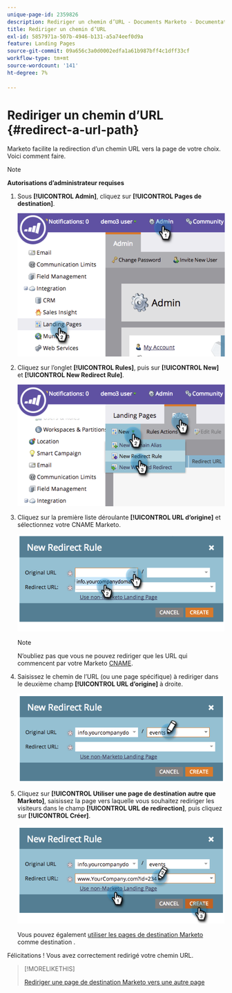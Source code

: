 ```yaml
---
unique-page-id: 2359826
description: Rediriger un chemin d’URL - Documents Marketo - Documentation du produit
title: Rediriger un chemin d’URL
exl-id: 5857971a-507b-4946-b131-a5a74eef0d9a
feature: Landing Pages
source-git-commit: 09a656c3a0d0002edfa1a61b987bff4c1dff33cf
workflow-type: tm+mt
source-wordcount: '141'
ht-degree: 7%

---
```


# Rediriger un chemin d’URL {#redirect-a-url-path}

Marketo facilite la redirection d’un chemin URL vers la page de votre choix. Voici comment faire.

>[!NOTE]
>
>**Autorisations d’administrateur requises**

1. Sous **[!UICONTROL Admin]**, cliquez sur **[!UICONTROL Pages de destination]**.

   ![](assets/image2014-9-18-13-3a43-3a29.png)

1. Cliquez sur l’onglet **[!UICONTROL Rules]**, puis sur **[!UICONTROL New]** et **[!UICONTROL New Redirect Rule]**.

   ![](assets/image2014-9-18-13-3a43-3a40.png)

1. Cliquez sur la première liste déroulante **[!UICONTROL URL d’origine]** et sélectionnez votre CNAME Marketo.

   ![](assets/image2014-9-18-13-3a43-3a49.png)

   >[!NOTE]
   >
   >N’oubliez pas que vous ne pouvez rediriger que les URL qui commencent par votre Marketo [CNAME](/help/marketo/product-docs/demand-generation/landing-pages/landing-page-actions/customize-your-landing-page-urls-with-a-cname.md).

1. Saisissez le chemin de l’URL (ou une page spécifique) à rediriger dans le deuxième champ **[!UICONTROL URL d’origine]** à droite.

   ![](assets/image2014-9-18-13-3a43-3a59.png)

1. Cliquez sur **[!UICONTROL Utiliser une page de destination autre que Marketo]**, saisissez la page vers laquelle vous souhaitez rediriger les visiteurs dans le champ **[!UICONTROL URL de redirection]**, puis cliquez sur **[!UICONTROL Créer]**.

   ![](assets/image2014-9-18-13-3a44-3a7.png)

   Vous pouvez également [utiliser les pages de destination Marketo](/help/marketo/product-docs/demand-generation/landing-pages/landing-page-actions/redirect-a-marketo-landing-page-to-another-page.md) comme destination .

Félicitations ! Vous avez correctement redirigé votre chemin URL.

>[!MORELIKETHIS]
>
>[Rediriger une page de destination Marketo vers une autre page](/help/marketo/product-docs/demand-generation/landing-pages/landing-page-actions/redirect-a-marketo-landing-page-to-another-page.md)
